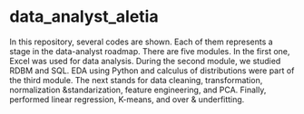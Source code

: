 # data_analyst_aletia
In this repository, several codes are shown. Each of them represents a stage in the data-analyst roadmap. There are five modules.
In the first one, Excel was used for data analysis. During the second module, we studied RDBM and SQL. EDA using Python and calculus of distributions were part of the
third module. The next stands for data cleaning, transformation, normalization &standarization, feature engineering, and PCA. Finally, performed linear regression, 
K-means, and over & underfitting.

